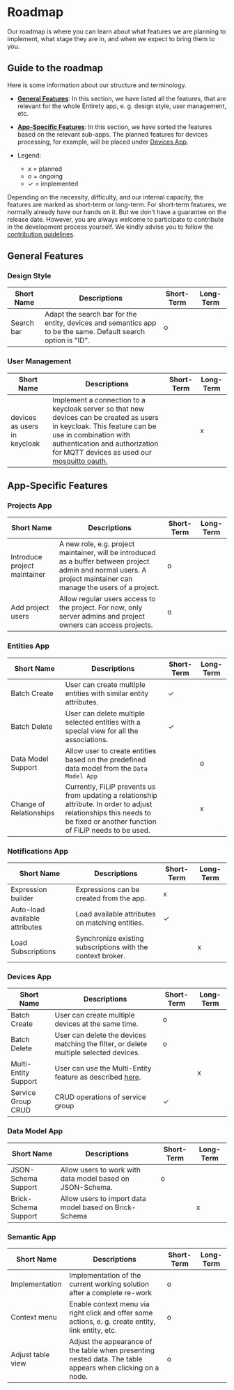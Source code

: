 # Roadmap
Our roadmap is where you can learn about what features we are planning to implement, what stage they are in, and when we expect to bring them to you.

## Guide to the roadmap
Here is some information about our structure and terminology.

- [**General Features**](#general-features): In this section, we have listed all the features, that are relevant for the whole Entirety app, e. g. design style, user management, etc.

- [**App-Specific Features**](#app-specific-features): In this section, we have sorted the features based on the relevant sub-apps. The planned features for devices processing, for example, will be placed under [Devices App](#devices-app).
- Legend:
  - x = planned
  - o = ongoing
  - &check; = implemented

Depending on the necessity, difficulty, and our internal capacity, the features are marked as short-term or long-term. For short-term features, we normally already have our hands on it. But we don't have a guarantee on the release date. However, you are always welcome to participate to contribute in the development process yourself. We kindly advise you to follow the [contribution guidelines](./docs/CONTRIBUTING.md).

## General Features

### Design Style

| Short Name       | Descriptions                                                                                                        | Short-Term | Long-Term |
|------------------|---------------------------------------------------------------------------------------------------------------------|------------|-----------|
|           Search bar       | Adapt the search bar for the entity, devices and semantics app to be the same. Default search option is "ID".                                                               |    o        |           |


### User Management

| Short Name                   | Descriptions                                                                                                                                                        | Short-Term | Long-Term |
|------------------------------|---------------------------------------------------------------------------------------------------------------------------------------------------------------------|------------|-----------|
|     devices as users in keycloak                         | Implement a connection to a keycloak server so that new devices can be created as users in keycloak. This feature can be use in combination with authentication and authorization for MQTT devices as used our [mosquitto oauth.](https://github.com/N5GEH/n5geh.tutorials.mosquitto_with_oauth2-)                                                                                               |            | x          |


## App-Specific Features

### Projects App
| Short Name                   | Descriptions                                                                                                                                                        | Short-Term | Long-Term |
|------------------------------|---------------------------------------------------------------------------------------------------------------------------------------------------------------------|------------|-----------|
| Introduce project maintainer | A new role, e.g. project maintainer, will be introduced as a buffer between project admin and normal users. A project maintainer can manage the users of a project. | o    |           |
| Add project users            | Allow regular users access to the project. For now, only server admins and project owners can access projects.                                                      | o    |           |

### Entities App
| Short Name         | Descriptions                                                                               | Short-Term  | Long-Term |
|--------------------|--------------------------------------------------------------------------------------------|-------------|-----------|
| Batch Create       | User can create multiple entities with similar entity attributes.                          | &check; |           |
| Batch Delete       | User can delete multiple selected entities with a special view for all the associations.   | &check; |           |
| Data Model Support | Allow user to create entities based on the predefined data model from the `Data Model App` |             | o   |
| Change of Relationships | Currently, FiLiP prevents us from updating a relationship attribute. In order to adjust relationships this needs to be fixed or another function of FiLiP needs to be used. |             | x   |

### Notifications App

| Short Name                     | Descriptions                                                | Short-Term  | Long-Term |
|--------------------------------|-------------------------------------------------------------|-------------|-----------|
| Expression builder             | Expressions can be created from the app.                    | x     |           |
| Auto-load available attributes | Load available attributes on matching entities.             | &check; |           |
| Load Subscriptions             | Synchronize existing subscriptions with the context broker. |             | x   |

### Devices App

| Short Name           | Descriptions                                                                                                                                                       | Short-Term  | Long-Term |
|----------------------|--------------------------------------------------------------------------------------------------------------------------------------------------------------------|-------------|-----------|
| Batch Create         | User can create multiple devices at the same time.                                                                                                                 | o     |           |
| Batch Delete         | User can delete the devices matching the filter, or delete multiple selected devices.                                                                              | o     |           |
| Multi-Entity Support | User can use the Multi-Entity feature as described [here](https://iotagent-node-lib.readthedocs.io/en/latest/advanced-topics.html#multientity-plugin-multientity). |             | x   |
| Service Group CRUD   | CRUD operations of service group                                                                                                                                   | &check; |           |

### Data Model App

| Short Name           | Descriptions                                             | Short-Term | Long-Term |
|----------------------|----------------------------------------------------------|------------|-----------|
| JSON-Schema Support  | Allow users to work with data model based on JSON-Schema. | o    |           |
| Brick-Schema Support | Allow users to import data model based on Brick-Schema   |            | x   |


### Semantic App

| Short Name           | Descriptions                                             | Short-Term | Long-Term |
|----------------------|----------------------------------------------------------|------------|-----------|
| Implementation  | Implementation of the current working solution after a complete re-work | o    |           |
| Context menu  | Enable context menu via right click and offer some actions, e. g. create entity, link entity, etc. | o    |           |
| Adjust table view  | Adjust the appearance of the table when presenting nested data. The table appears when clicking on a node. | o    |           |